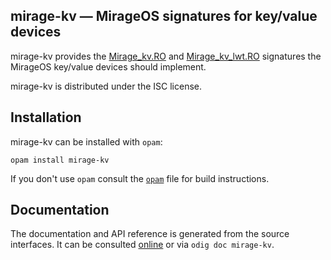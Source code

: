 ## mirage-kv — MirageOS signatures for key/value devices

mirage-kv provides the [Mirage_kv.RO][ro] and [Mirage_kv_lwt.RO][ro-lwt]
signatures the MirageOS key/value devices should implement.

mirage-kv is distributed under the ISC license.

[ro]: https://mirage.github.io/mirage-kv/mirage-kv/Mirage_kv/module-type-RO/index.html
[ro-lwt]: https://mirage.github.io/mirage-kv/mirage-kv-lwt/Mirage_kv_lwt/index.html#module-type-RO

## Installation

mirage-kv can be installed with `opam`:

    opam install mirage-kv

If you don't use `opam` consult the [`opam`](opam) file for build
instructions.

## Documentation

The documentation and API reference is generated from the source
interfaces. It can be consulted [online][doc] or via `odig doc
mirage-kv`.

[doc]: http://docs.mirage.io/mirage-kv/
